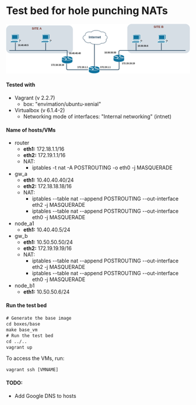 # Test bed for hole punching NATs
![Net Diagram](docs/base_test_bed.png  "Net Diagram")
#### Tested with
- Vagrant (v 2.2.7)
	- box: "envimation/ubuntu-xenial"
- Virtualbox (v 6.1.4-2)
	- Networking mode of interfaces: "Internal networking" (intnet)
#### Name of hosts/VMs

- router
	- **eth1:** 172.18.1.1/16
	- **eth2:** 172.19.1.1/16
	- NAT:
		- iptables -t nat -A POSTROUTING -o eth0 -j MASQUERADE
- gw_a
	- **eth1:** 10.40.40.40/24
	- **eth2:** 172.18.18.18/16
	- NAT:
		- iptables --table nat --append POSTROUTING --out-interface eth2 -j MASQUERADE
		- iptables --table nat --append POSTROUTING --out-interface eth0 -j MASQUERADE
- node_a1
	- **eth1:** 10.40.40.5/24
- gw_b
	- **eth1:** 10.50.50.50/24
	- **eth2:** 172.19.19.19/16
	- NAT:
		- iptables --table nat --append POSTROUTING --out-interface eth2 -j MASQUERADE
		- iptables --table nat --append POSTROUTING --out-interface eth0 -j MASQUERADE	
- node_b1
	- **eth1:** 10.50.50.6/24
#### Run the test bed
	# Generate the base image
	cd boxes/base
	make base_vm
	# Run the test bed
	cd ../..
	vagrant up
	
To access the VMs, run:

	vagrant ssh [VMNAME]


#### TODO: 

- Add Google DNS to hosts

